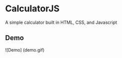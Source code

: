 # CalculatorJS
A simple calculator built in HTML, CSS, and Javascript

## Demo

![Demo] (demo.gif)

